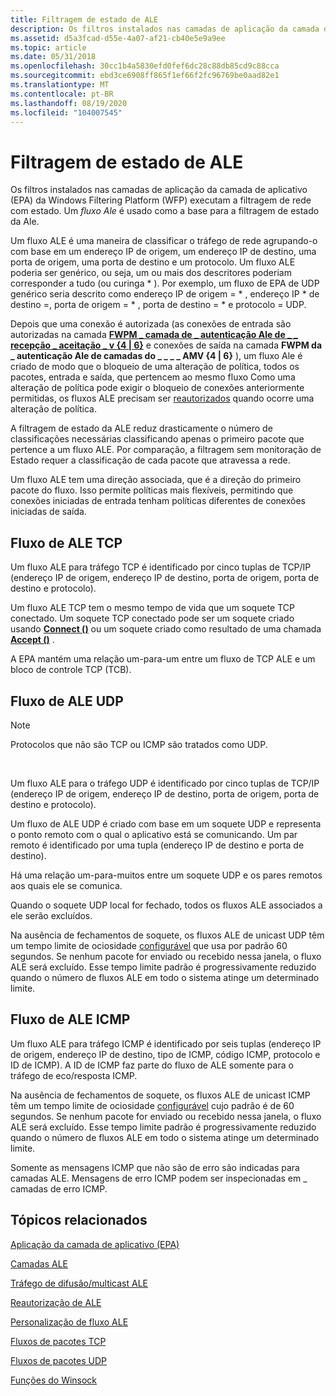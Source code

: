 ```yaml
---
title: Filtragem de estado de ALE
description: Os filtros instalados nas camadas de aplicação da camada de aplicativo (EPA) da Windows Filtering Platform (WFP) executam a filtragem de rede com estado.
ms.assetid: d5a3fcad-d55e-4a07-af21-cb40e5e9a9ee
ms.topic: article
ms.date: 05/31/2018
ms.openlocfilehash: 30cc1b4a5830efd0fef6dc28c88db85cd9c88cca
ms.sourcegitcommit: ebd3ce6908ff865f1ef66f2fc96769be0aad82e1
ms.translationtype: MT
ms.contentlocale: pt-BR
ms.lasthandoff: 08/19/2020
ms.locfileid: "104007545"
---
```

# <a name="ale-stateful-filtering"></a>Filtragem de estado de ALE

Os filtros instalados nas camadas de aplicação da camada de aplicativo (EPA) da Windows Filtering Platform (WFP) executam a filtragem de rede com estado. Um *fluxo Ale* é usado como a base para a filtragem de estado da Ale.

Um fluxo ALE é uma maneira de classificar o tráfego de rede agrupando-o com base em um endereço IP de origem, um endereço IP de destino, uma porta de origem, uma porta de destino e um protocolo. Um fluxo ALE poderia ser genérico, ou seja, um ou mais dos descritores poderiam corresponder a tudo (ou curinga \* ). Por exemplo, um fluxo de EPA de UDP genérico seria descrito como endereço IP de origem = \* , endereço IP \* de destino =, porta de origem = \* , porta de destino = \* e protocolo = UDP.

Depois que uma conexão é autorizada (as conexões de entrada são autorizadas na camada [**FWPM \_ camada de \_ autenticação Ale de \_ \_ recepção \_ aceitação \_ v {4 \| 6}**](management-filtering-layer-identifiers-.md) e conexões de saída na camada **FWPM da \_ autenticação Ale de camadas do \_ \_ \_ \_ AMV {4 \| 6}** ), um fluxo Ale é criado de modo que o bloqueio de uma alteração de política, todos os pacotes, entrada e saída, que pertencem ao mesmo fluxo Como uma alteração de política pode exigir o bloqueio de conexões anteriormente permitidas, os fluxos ALE precisam ser [reautorizados](ale-re-authorization.md) quando ocorre uma alteração de política.

A filtragem de estado da ALE reduz drasticamente o número de classificações necessárias classificando apenas o primeiro pacote que pertence a um fluxo ALE. Por comparação, a filtragem sem monitoração de Estado requer a classificação de cada pacote que atravessa a rede.

Um fluxo ALE tem uma direção associada, que é a direção do primeiro pacote do fluxo. Isso permite políticas mais flexíveis, permitindo que conexões iniciadas de entrada tenham políticas diferentes de conexões iniciadas de saída.

## <a name="tcp-ale-flow"></a>Fluxo de ALE TCP

Um fluxo ALE para tráfego TCP é identificado por cinco tuplas de TCP/IP (endereço IP de origem, endereço IP de destino, porta de origem, porta de destino e protocolo).

Um fluxo ALE TCP tem o mesmo tempo de vida que um soquete TCP conectado. Um soquete TCP conectado pode ser um soquete criado usando [**Connect ()**](/windows/desktop/api/winsock2/nf-winsock2-connect) ou um soquete criado como resultado de uma chamada [**Accept ()**](/windows/desktop/api/winsock2/nf-winsock2-accept) .

A EPA mantém uma relação um-para-um entre um fluxo de TCP ALE e um bloco de controle TCP (TCB).

## <a name="udp-ale-flow"></a>Fluxo de ALE UDP

> [!Note]  
> Protocolos que não são TCP ou ICMP são tratados como UDP.

 

Um fluxo ALE para o tráfego UDP é identificado por cinco tuplas de TCP/IP (endereço IP de origem, endereço IP de destino, porta de origem, porta de destino e protocolo).

Um fluxo de ALE UDP é criado com base em um soquete UDP e representa o ponto remoto com o qual o aplicativo está se comunicando. Um par remoto é identificado por uma tupla (endereço IP de destino e porta de destino).

Há uma relação um-para-muitos entre um soquete UDP e os pares remotos aos quais ele se comunica.

Quando o soquete UDP local for fechado, todos os fluxos ALE associados a ele serão excluídos.

Na ausência de fechamentos de soquete, os fluxos ALE de unicast UDP têm um tempo limite de ociosidade [configurável](ale-flow-customization.md) que usa por padrão 60 segundos. Se nenhum pacote for enviado ou recebido nessa janela, o fluxo ALE será excluído. Esse tempo limite padrão é progressivamente reduzido quando o número de fluxos ALE em todo o sistema atinge um determinado limite.

## <a name="icmp-ale-flow"></a>Fluxo de ALE ICMP

Um fluxo ALE para tráfego ICMP é identificado por seis tuplas (endereço IP de origem, endereço IP de destino, tipo de ICMP, código ICMP, protocolo e ID de ICMP). A ID de ICMP faz parte do fluxo de ALE somente para o tráfego de eco/resposta ICMP.

Na ausência de fechamentos de soquete, os fluxos ALE de unicast ICMP têm um tempo limite de ociosidade [configurável](ale-flow-customization.md) cujo padrão é de 60 segundos. Se nenhum pacote for enviado ou recebido nessa janela, o fluxo ALE será excluído. Esse tempo limite padrão é progressivamente reduzido quando o número de fluxos ALE em todo o sistema atinge um determinado limite.

Somente as mensagens ICMP que não são de erro são indicadas para camadas ALE. Mensagens de erro ICMP podem ser inspecionadas em \_ camadas de erro ICMP.

## <a name="related-topics"></a>Tópicos relacionados

<dl> <dt>

[Aplicação da camada de aplicativo (EPA)](application-layer-enforcement--ale-.md)
</dt> <dt>

[Camadas ALE](ale-layers.md)
</dt> <dt>

[Tráfego de difusão/multicast ALE](ale-multicast-broadcast-traffic.md)
</dt> <dt>

[Reautorização de ALE](ale-re-authorization.md)
</dt> <dt>

[Personalização de fluxo ALE](ale-flow-customization.md)
</dt> <dt>

[Fluxos de pacotes TCP](tcp-packet-flows.md)
</dt> <dt>

[Fluxos de pacotes UDP](udp-packet-flows.md)
</dt> <dt>

[Funções do Winsock](/windows/desktop/WinSock/winsock-functions)
</dt> </dl>

 

 